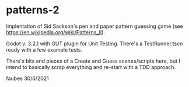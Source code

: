 # patterns-2
Implentation of Sid Sackson's pen and paper pattern guessing game (see https://en.wikipedia.org/wiki/Patterns_II).

Godot v. 3.2.1 with GUT plugin for Unit Testing. There's a TestRunner.tscn ready with a few example tests.

There's bits and pieces of a Create and Guess scenes/scripts here, but I intend to basically scrap everything and re-start with a TDD approach.

faubes 30/6/2021
